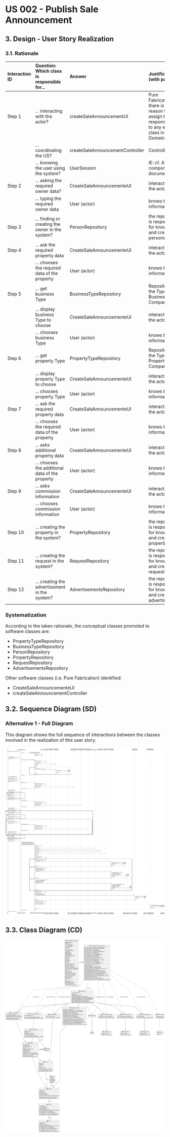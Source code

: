 # US 002 - Publish Sale Announcement

## 3. Design - User Story Realization 

### 3.1. Rationale

| Interaction ID | Question: Which class is responsible for... | Answer | Justification (with patterns) |
|:-------------  |:--------------------- |:---------------------|:--------------------------------------------------------------------------------------------------------------|
| Step 1 | ... interacting with the actor? | createSaleAnnouncementUI | Pure Fabrication: there is no reason to assign this responsibility to any existing class in the Domain Model. |
| | ... coordinating the US? | createSaleAnnouncementController | Controller |
| | ... knowing the user using the system? | UserSession | IE: cf. A&A component documentation. |
| Step 2 | ... asking the required owner data? | CreateSaleAnnouncementeUI | interacts with the actor |
| | ... typing the required owner data | User (actor) | knows the information |
| Step 3 | ... finding or creating the owner in the system? | PersonRepository | the repository is responsible for knowing and creating persons |
| Step 4 | ... ask the required property data | CreateSaleAnnouncementeUI | interacts with the actor |
| | ... chooses the required data of the property | User (actor) | knows the information |
| Step 5 | ... get business Type | BusinessTypeRepository | Repository of the Type of Business in the Company |
| | ... display business Type to choose | CreateSaleAnnouncementeUI | interacts with the actor |
| | ... chooses business Type | User (actor) | knows the information |
| Step 6 | ... get property Type | PropertyTypeRepository | Repository of the Type of Property in the Company |
| | ... display property Type to choose | CreateSaleAnnouncementeUI | interacts with the actor |
| | ... chooses property Type | User (actor) | knows the information |
| Step 7 | ... ask the required property data | CreateSaleAnnouncementeUI | interacts with the actor |
| | ... chooses the required data of the property | User (actor) | knows the information |
| Step 8 | ... asks additional property data | CreateSaleAnnouncementeUI | interacts with the actor |
| | ... chooses the additional data of the property | User (actor) | knows the information |
| Step 9 | ... asks commission information | CreateSaleAnnouncementeUI | interacts with the actor |
| | ... chooses commission information | User (actor) | knows the information |
| Step 10 | ... creating the property in the system? | PropertyRepository | the repository is responsible for knowing and creating properties |
| Step 11 | ... creating the request in the system? | RequestRepository | the repository is responsible for knowing and creating requests |
| Step 12 | ... creating the advertisement in the system? | AdvertisementsRepository | the repository is responsible for knowing and creating advertisements |


### Systematization ##

According to the taken rationale, the conceptual classes promoted to software classes are: 
 * PropertyTypeRepository
 * BusinessTypeRepository
 * PersonRepository
 * PropertyRepository
 * RequestRepository
 * AdvertisementsRepository

Other software classes (i.e. Pure Fabrication) identified: 
 * CreateSaleAnnouncementeUI
 * createSaleAnnouncementController

## 3.2. Sequence Diagram (SD)

### Alternative 1 - Full Diagram

This diagram shows the full sequence of interactions between the classes involved in the realization of this user story.

![Sequence Diagram - Full](svg/us002-sequence-diagram-full.svg)

<!-- 
### Alternative 2 - Split Diagram

This diagram shows the same sequence of interactions between the classes involved in the realization of this user story, but it is split in partial diagrams to better illustrate the interactions between the classes.

It uses interaction ocurrence.
![Sequence Diagram - split](svg/us006-sequence-diagram-split.svg)

**Get Task Category List Partial SD**

![Sequence Diagram - Partial - Get Task Category List](svg/us006-sequence-diagram-partial-get-task-category-list.svg)

**Get Task Category Object**

![Sequence Diagram - Partial - Get Task Category Object](svg/us006-sequence-diagram-partial-get-task-category.svg)

**Get Employee**

![Sequence Diagram - Partial - Get Employee](svg/us006-sequence-diagram-partial-get-employee.svg)

**Create Task**

![Sequence Diagram - Partial - Create Task](svg/us006-sequence-diagram-partial-create-task.svg) -->

## 3.3. Class Diagram (CD)

![Class Diagram](svg/us002-class-diagram.svg)